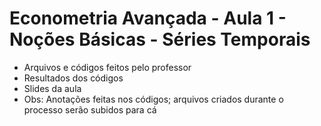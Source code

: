 # Econometria Avançada - Aula 1 - Noções Básicas - Séries Temporais
* Arquivos e códigos feitos pelo professor
* Resultados dos códigos
* Slides da aula
* Obs: Anotações feitas nos códigos; arquivos criados durante o processo serão subidos para cá
